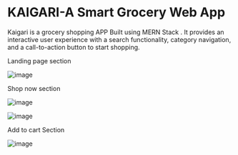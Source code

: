 # KAIGARI-A Smart Grocery Web App
Kaigari is a grocery shopping APP Built using MERN Stack . It provides an interactive user experience with a search functionality, category navigation, and a call-to-action button to start shopping. 

Landing page section


![image](https://github.com/user-attachments/assets/6d10b3b1-ad85-43d8-b8d4-4d888c2606df)


Shop now section


![image](https://github.com/user-attachments/assets/caa497f5-bd5d-4451-8f6b-8056f8806a61)



![image](https://github.com/user-attachments/assets/57ec45cf-2739-4c5c-b956-872ba6c9cabe)

Add to cart Section

![image](https://github.com/user-attachments/assets/a099f901-fb1f-4791-b6d9-25173e00d7d0)

